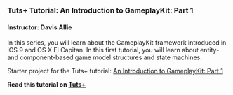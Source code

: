 ### Tuts+ Tutorial: An Introduction to GameplayKit: Part 1

#### Instructor: Davis Allie

In this series, you will learn about the GameplayKit framework introduced in iOS 9 and OS X El Capitan. In this first tutorial, you will learn about entity- and component-based game model structures and state machines.

Starter project for the Tuts+ tutorial: [An Introduction to GameplayKit: Part 1](http://code.tutsplus.com/tutorials/an-introduction-to-gameplaykit-part-1--cms-24483)

**Read this tutorial on [Tuts+](https://code.tutsplus.com)**
